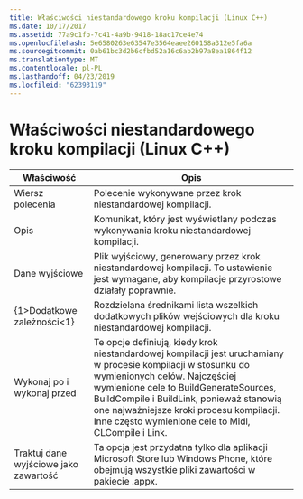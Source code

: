 ```yaml
---
title: Właściwości niestandardowego kroku kompilacji (Linux C++)
ms.date: 10/17/2017
ms.assetid: 77a9c1fb-7c41-4a9b-9418-18ac17ce4e74
ms.openlocfilehash: 5e6580263e63547e3564eaee260158a312e5fa6a
ms.sourcegitcommit: 0ab61bc3d2b6cfbd52a16c6ab2b97a8ea1864f12
ms.translationtype: MT
ms.contentlocale: pl-PL
ms.lasthandoff: 04/23/2019
ms.locfileid: "62393119"
---
```

# <a name="custom-build-step-properties-linux-c"></a>Właściwości niestandardowego kroku kompilacji (Linux C++)

Właściwość | Opis
--- | ---
Wiersz polecenia | Polecenie wykonywane przez krok niestandardowej kompilacji.
Opis | Komunikat, który jest wyświetlany podczas wykonywania kroku niestandardowej kompilacji.
Dane wyjściowe | Plik wyjściowy, generowany przez krok niestandardowej kompilacji. To ustawienie jest wymagane, aby kompilacje przyrostowe działały poprawnie.
{1&gt;Dodatkowe zależności&lt;1} | Rozdzielana średnikami lista wszelkich dodatkowych plików wejściowych dla kroku niestandardowej kompilacji.
Wykonaj po i wykonaj przed | Te opcje definiują, kiedy krok niestandardowej kompilacji jest uruchamiany w procesie kompilacji w stosunku do wymienionych celów. Najczęściej wymienione cele to BuildGenerateSources, BuildCompile i BuildLink, ponieważ stanowią one najważniejsze kroki procesu kompilacji. Inne często wymienione cele to Midl, CLCompile i Link.
Traktuj dane wyjściowe jako zawartość | Ta opcja jest przydatna tylko dla aplikacji Microsoft Store lub Windows Phone, które obejmują wszystkie pliki zawartości w pakiecie .appx.